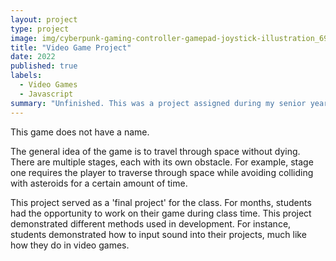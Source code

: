 ```yaml
---
layout: project
type: project
image: img/cyberpunk-gaming-controller-gamepad-joystick-illustration_691560-5812.avif
title: "Video Game Project"
date: 2022
published: true
labels:
  - Video Games
  - Javascript
summary: "Unfinished. This was a project assigned during my senior year of high school. Because I was a graduating senior, turning in this project wasn't necessary. This project was created to help students practice using Javascript, as well as HTML/CSS, by giving us the goal to create our own video game."
---
```


This game does not have a name. 

The general idea of the game is to travel through space without dying. There are multiple stages, each with
its own obstacle. For example, stage one requires the player to traverse through space while avoiding colliding
with asteroids for a certain amount of time. 

This project served as a 'final project' for the class. For months, students had the opportunity to work on their game during 
class time. This project demonstrated different methods used in development. For instance, students demonstrated how to input sound 
into their projects, much like how they do in video games.

